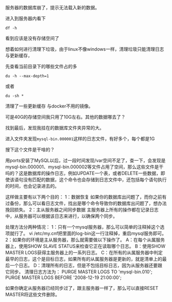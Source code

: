 
服务器的数据库崩了，提示无法载入新的数据。


进入到服务器内看下
```
df -h
```
看到应该是没有存储空间了


想着如何进行清理下垃圾，由于linux不像windows一样，清理垃圾只能清理日志与更新缓存，


先查看当前目录下的哪些文件占的多
```
du -h --max-depth=1
```
或者
``` 
du -sh *
```

清理了一些更新缓存 与docker不用的镜像。

可是40G的存储空间我只用了10G左右。其他的数据哪去了？

找到最后，发现我挂在的数据库文件夹异常的大。

进入文件夹发现`mysql-bin.000001`这样的日志文件，有好多个，每个都是1G


搜下这个文件是干啥的？


用ports安装了MySQL以后，过一段时间发现/var空间不足了，查一下，会发现是mysql-bin.000001、mysql-bin.000002等文件占用了空间，那么这些文件是干吗的？这是数据库的操作日志，例如UPDATE一个表，或者DELETE一些数据，即使该语句没有匹配的数据，这个命令也会存储到日志文件中，还包括每个语句执行的时间，也会记录进去的。

这样做主要有以下两个目的：
1：数据恢复
如果你的数据库出问题了，而你之前有过备份，那么可以看日志文件，找出是哪个命令导致你的数据库出问题了，想办法挽回损失。
2：主从服务器之间同步数据
主服务器上所有的操作都在记录日志中，从服务器可以根据该日志来进行，以确保两个同步。

处理方法分两种情况：
1：只有一个mysql服务器，那么可以简单的注释掉这个选项就行了。
vi /etc/my.cnf把里面的log-bin这一行注释掉，重启mysql服务即可。
2：如果你的环境是主从服务器，那么就需要做以下操作了。
A：在每个从属服务器上，使用SHOW SLAVE STATUS来检查它正在读取哪个日志。
B：使用SHOW MASTER LOGS获得主服务器上的一系列日志。
C：在所有的从属服务器中判定最早的日志，这个是目标日志，如果所有的从属服务器是更新的，就是清单上的最后一个日志。
D：清理所有的日志，但是不包括目标日志，因为从服务器还要跟它同步。
清理日志方法为：
PURGE MASTER LOGS TO 'mysql-bin.010';
PURGE MASTER LOGS BEFORE '2008-12-19 21:00:00';

如果你确定从服务器已经同步过了，跟主服务器一样了，那么可以直接RESET MASTER将这些文件删除。







